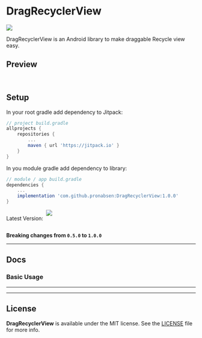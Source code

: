# DragRecyclerView
[![](https://jitpack.io/v/pronabsen/DragRecyclerView.svg)](https://jitpack.io/#pronabsen/DragRecyclerView)


DragRecyclerView is an Android library to make draggable Recycle view easy. 


## Preview

<pre>

</pre>

## Setup 
In your root gradle add dependency to Jitpack:
```gradle
// project build.gradle
allprojects {
    repositories {
        ...
        maven { url 'https://jitpack.io' }
    }
}
```
In you module gradle add dependency to library:
```gradle
// module / app build.gradle
dependencies {
    ...
    implementation 'com.github.pronabsen:DragRecyclerView:1.0.0'
}
```

<div style="display:flex">
    <p style="margin-right:8px">Latest Version:</p>
    <a href="https://jitpack.io/#pronabsen/DragRecyclerView">
        <img src="https://jitpack.io/v/pronabsen/DragRecyclerView.svg" />
    </a>
</div>

**Breaking changes from `0.5.0` to `1.0.0`**



---

## Docs

### Basic Usage
-----
---

## License
**DragRecyclerView** is available under the MIT license. See the [LICENSE](https://github.com/pronabsen/DDragRecyclerView/blob/master/LICENSE) file for more info.
